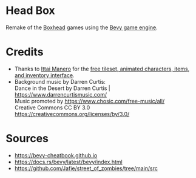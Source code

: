 # Head Box

Remake of the [Boxhead](http://www.boxheadx.com/) games using the [Bevy game engine](https://bevyengine.org/).

# Credits

- Thanks to [Ittai Manero](https://ittaimanero.itch.io/) for the [free tileset, animated characters, items, and inventory interface](https://ittaimanero.itch.io/zombie-apocalypse-tileset).
- Background music by Darren Curtis: <br>
Dance in the Desert by Darren Curtis | https://www.darrencurtismusic.com/
  <br>Music promoted by https://www.chosic.com/free-music/all/
  <br>Creative Commons CC BY 3.0
https://creativecommons.org/licenses/by/3.0/

# Sources

- https://bevy-cheatbook.github.io
- https://docs.rs/bevy/latest/bevy/index.html
- https://github.com/Jafie/street_of_zombies/tree/main/src
